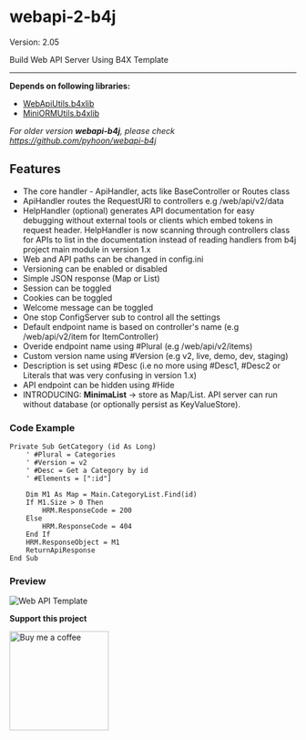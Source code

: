 # webapi-2-b4j

Version: 2.05

Build Web API Server Using B4X Template

---

**Depends on following libraries:** 
- [WebApiUtils.b4xlib](https://www.b4x.com/android/forum/attachments/webapiutils-b4xlib.148485/)
- [MiniORMUtils.b4xlib](https://www.b4x.com/android/forum/attachments/miniormutils-b4xlib.148489/)

*For older version **webapi-b4j**, please check https://github.com/pyhoon/webapi-b4j*

## Features
- The core handler - ApiHandler, acts like BaseController or Routes class
- ApiHandler routes the RequestURI to controllers e.g /web/api/v2/data
- HelpHandler (optional) generates API documentation for easy debugging without external tools or clients which embed tokens in request header. HelpHandler is now scanning through controllers class for APIs to list in the documentation instead of reading handlers from b4j project main module in version 1.x
- Web and API paths can be changed in config.ini
- Versioning can be enabled or disabled
- Simple JSON response (Map or List)
- Session can be toggled
- Cookies can be toggled
- Welcome message can be toggled
- One stop ConfigServer sub to control all the settings
- Default endpoint name is based on controller's name (e.g /web/api/v2/item for ItemController)
- Overide endpoint name using #Plural (e.g /web/api/v2/items)
- Custom version name using #Version (e.g v2, live, demo, dev, staging)
- Description is set using #Desc (i.e no more using #Desc1, #Desc2 or Literals that was very confusing in version 1.x)
- API endpoint can be hidden using #Hide
- INTRODUCING: **MinimaList** -> store as Map/List. API server can run without database (or optionally persist as KeyValueStore).

### Code Example
```basic
Private Sub GetCategory (id As Long)
    ' #Plural = Categories
    ' #Version = v2
    ' #Desc = Get a Category by id
    ' #Elements = [":id"]
 
    Dim M1 As Map = Main.CategoryList.Find(id)
    If M1.Size > 0 Then
        HRM.ResponseCode = 200
    Else
        HRM.ResponseCode = 404
    End If
    HRM.ResponseObject = M1
    ReturnApiResponse
End Sub
```

### Preview
![Web API Template](https://raw.githubusercontent.com/pyhoon/webapi-2-b4j/main/Preview/Web%20API%20Template.png)

**Support this project**

<a href="https://paypal.me/aeric80/"><img src="https://cdn.buymeacoffee.com/buttons/default-orange.png" width="174" title="Buy me a coffee" /></a>
